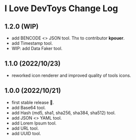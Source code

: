 # I Love DevToys Change Log

## 1.2.0 (WIP)
* add BENCODE <> JSON tool. Thx to contributor **kpouer**.
* add Timestamp tool.
* WIP: add Data Faker tool.

## 1.1.0 (2022/10/23)
* reworked icon renderer and improved quality of tools icons.

## 1.0.0 (2022/10/21)
* first stable release 🎉.
* add Base64 tool.
* add Hash (md5, sha1, sha256, sha384, sha512) tool.
* add JSON <> YAML tool.
* add Lorem Ipsum tool.
* add URL tool.
* add UUID tool.
